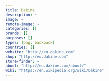 ```yaml
---
title: Dakine
description: ~
image: ~
remote-image: ~
categories: []
brands: []
purposes: []
types: [bag, backpack]
countries: []
website: "http://eu.dakine.com"
shop: "http://eu.dakine.com"
store-finder: ~
about: "http://eu.dakine.com/about/"
wiki: "https://en.wikipedia.org/wiki/Dakine"
---
```

